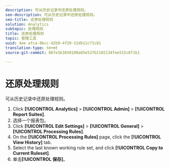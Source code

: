 ```yaml
---
description: 可从历史记录中还原处理规则。
seo-description: 可从历史记录中还原处理规则。
seo-title: 还原处理规则
solution: Analytics
subtopic: 处理规则
title: 还原处理规则
topic: 管理工具
uuid: 4ee afca-8bcc-42b9-4f20-31db11c71c81
translation-type: tm+mt
source-git-commit: 86fe1b3650100a05e52fb2102134fee515c871b1

---
```



# 还原处理规则

可从历史记录中还原处理规则。

1. Click **[!UICONTROL Analytics]** &gt; **[!UICONTROL Admin]** &gt; **[!UICONTROL Report Suites]**.
1. 选择一个报表包。
1. Click **[!UICONTROL Edit Settings]** &gt; **[!UICONTROL General]** &gt; **[!UICONTROL Processing Rules]**.
1. On the **[!UICONTROL Processing Rules]** page, click the **[!UICONTROL View History]** tab.
1. Select the last known working rule set, and click **[!UICONTROL Copy to Current Ruleset]**.
1. 单击&#x200B;**[!UICONTROL 保存]**。

